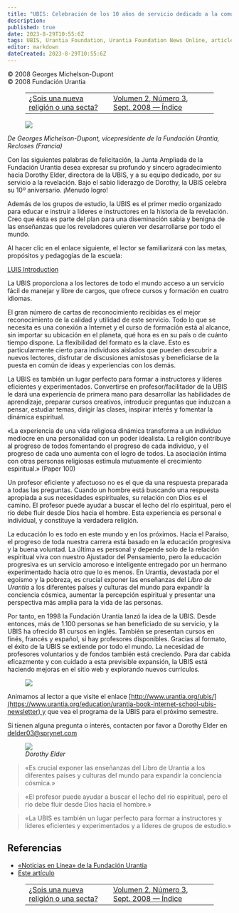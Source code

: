 ```yaml
---
title: "UBIS: Celebración de los 10 años de servicio dedicado a la comunidad del Libro de Urantia"
description: 
published: true
date: 2023-8-29T10:55:6Z
tags: UBIS, Urantia Foundation, Urantia Foundation News Online, article
editor: markdown
dateCreated: 2023-8-29T10:55:6Z
---
```


<p class="v-card v-sheet theme--light gray lighten-3 px-2">© 2008 Georges Michelson-Dupont<br>© 2008 Fundación Urantia</p>
<figure class="table chapter-navigator">
  <table>
    <tbody>
      <tr>
        <td>
        <a href="/es/article/Neal_Waldrop/Are_You_a_New_Religion_or_a_Cult">
          <span class="mdi mdi-arrow-left-drop-circle"></span><span class="pl-2">¿Sois una nueva religión o una secta?</span>
        </a>
        </td>
        <td>
        <a href="/es/index/articles_uf_news_online#volumen-2-número-3-septiembre-2008">
          <span class="mdi mdi-book-open-variant"></span><span class="pl-2">Volumen 2, Número 3, Sept. 2008 — Índice</span>
        </a>
        </td>
        <td>
        </td>
      </tr>
    </tbody>
  </table>
</figure>


<figure id="Figure_1" class="image urantiapedia image-style-align-left">
<img src="/image/article/UF_News_Online/2008_09/031.jpg">
</figure>

_De Georges Michelson-Dupont, vicepresidente de la Fundación Urantia, Recloses (Francia)_

Con las siguientes palabras de felicitación, la Junta Ampliada de la Fundación Urantia desea expresar su profundo y sincero agradecimiento hacia Dorothy Elder, directora de la UBIS, y a su equipo dedicado, por su servicio a la revelación. Bajo el sabio liderazgo de Dorothy, la UBIS celebra su 10º aniversario. ¡Menudo logro!

Además de los grupos de estudio, la UBIS es el primer medio organizado para educar e instruir a líderes e instructores en la historia de la revelación. Creo que ésta es parte del plan para una diseminación sabia y benigna de las enseñanzas que los reveladores quieren ver desarrollarse por todo el mundo.

Al hacer clic en el enlace siguiente, el lector se familiarizará con las metas, propósitos y pedagogías de la escuela: 

[LUIS Introduction](https://www.urantia.org/education/urantia-book-internet-school-ubis-newsletter#Introduction)

La UBIS proporciona a los lectores de todo el mundo acceso a un servicio fácil de manejar y libre de cargos, que ofrece cursos y formación en cuatro idiomas.

El gran número de cartas de reconocimiento recibidas es el mejor reconocimiento de la calidad y utilidad de este servicio. Todo lo que se necesita es una conexión a Internet y el curso de formación está al alcance, sin importar su ubicación en el planeta, qué hora es en su país o de cuánto tiempo dispone. La flexibilidad del formato es la clave. Esto es particularmente cierto para individuos aislados que pueden descubrir a nuevos lectores, disfrutar de discusiones amistosas y beneficiarse de la puesta en común de ideas y experiencias con los demás.

La UBIS es también un lugar perfecto para formar a instructores y líderes eficientes y experimentados. Convertirse en profesor/facilitador de la UBIS le dará una experiencia de primera mano para desarrollar las habilidades de aprendizaje, preparar cursos creativos, introducir preguntas que induzcan a pensar, estudiar temas, dirigir las clases, inspirar interés y fomentar la dinámica espiritual.

«La experiencia de una vida religiosa dinámica transforma a un individuo mediocre en una personalidad con un poder idealista. La religión contribuye al progreso de todos fomentando el progreso de cada individuo, y el progreso de cada uno aumenta con el logro de todos. La asociación íntima con otras personas religiosas estimula mutuamente el crecimiento espiritual.» (Paper 100)

Un profesor eficiente y afectuoso no es el que da una respuesta preparada a todas las preguntas. Cuando un hombre está buscando una respuesta apropiada a sus necesidades espirituales, su relación con Dios es el camino. El profesor puede ayudar a buscar el lecho del río espiritual, pero el río debe fluir desde Dios hacia el hombre. Esta experiencia es personal e individual, y constituye la verdadera religión.

La educación lo es todo en este mundo y en los próximos. Hacia el Paraíso, el progreso de toda nuestra carrera está basado en la educación progresiva y la buena voluntad. La última es personal y depende solo de la relación espiritual viva con nuestro Ajustador del Pensamiento, pero la educación progresiva es un servicio amoroso e inteligente entregado por un hermano experimentado hacia otro que lo es menos. En Urantia, devastada por el egoísmo y la pobreza, es crucial exponer las enseñanzas del _Libro de Urantia_ a los diferentes países y culturas del mundo para expandir la conciencia cósmica, aumentar la percepción espiritual y presentar una perspectiva más amplia para la vida de las personas.

Por tanto, en 1998 la Fundación Urantia lanzó la idea de la UBIS. Desde entonces, más de 1.100 personas se han beneficiado de su servicio, y la UBIS ha ofrecido 81 cursos en inglés. También se presentan cursos en finés, francés y español, si hay profesores disponibles. Gracias al formato, el éxito de la UBIS se extiende por todo el mundo. La necesidad de profesores voluntarios y de fondos también está creciendo. Para dar cabida eficazmente y con cuidado a esta previsible expansión, la UBIS está haciendo mejoras en el sitio web y explorando nuevos currículos.

<figure id="Figure_2" class="image urantiapedia">
<img src="/image/article/UF_News_Online/2008_09/032.jpg">
</figure>

Animamos al lector a que visite el enlace [http://www.urantia.org/ubis/](https://www.urantia.org/education/urantia-book-internet-school-ubis-newsletter) y que vea el programa de la UBIS para el próximo semestre.

Si tienen alguna pregunta o interés, contacten por favor a Dorothy Elder en [delder03@sprynet.com](mailto:delder03@sprynet.com)

<figure id="Figure_3" class="image urantiapedia">
<img src="/image/article/UF_News_Online/2008_09/043.jpg">
<figcaption><em>Dorothy Elder</em></figcaption>
</figure>

> «Es crucial exponer las enseñanzas del Libro de Urantia a los diferentes países y culturas del mundo para expandir la conciencia cósmica.»

> «El profesor puede ayudar a buscar el lecho del río espiritual, pero el río debe fluir desde Dios hacia el hombre.»

> «La UBIS es también un lugar perfecto para formar a instructores y líderes eficientes y experimentados y a líderes de grupos de estudio.»



## Referencias

- [«Noticias en Línea» de la Fundación Urantia](https://www.urantia.org/es/fundacion-urantia/archivos-de-boletin)
- [Este artículo](https://www.urantia.org/es/news/2008-09/ubis-celebracion-de-los-10-anos-de-servicio-dedicado-la-comunidad-del-libro-de-urantia)

<figure class="table chapter-navigator">
  <table>
    <tbody>
      <tr>
        <td>
        <a href="/es/article/Neal_Waldrop/Are_You_a_New_Religion_or_a_Cult">
          <span class="mdi mdi-arrow-left-drop-circle"></span><span class="pl-2">¿Sois una nueva religión o una secta?</span>
        </a>
        </td>
        <td>
        <a href="/es/index/articles_uf_news_online#volumen-2-número-3-septiembre-2008">
          <span class="mdi mdi-book-open-variant"></span><span class="pl-2">Volumen 2, Número 3, Sept. 2008 — Índice</span>
        </a>
        </td>
        <td>
        </td>
      </tr>
    </tbody>
  </table>
</figure>
